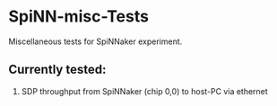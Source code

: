 # SpiNN-misc-Tests
Miscellaneous tests for SpiNNaker experiment.

## Currently tested:
1. SDP throughput from SpiNNaker (chip 0,0) to host-PC via ethernet
